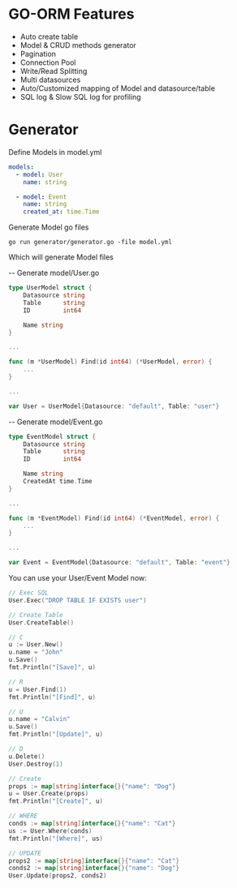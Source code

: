 # GO-ORM Features
- Auto create table
- Model & CRUD methods generator
- Pagination
- Connection Pool
- Write/Read Splitting
- Multi datasources
- Auto/Customized mapping of Model and datasource/table
- SQL log & Slow SQL log for profiling

# Generator
Define Models in model.yml
``` yml
models:
  - model: User
    name: string

  - model: Event
    name: string
    created_at: time.Time
```
Generate Model go files
```
go run generator/generator.go -file model.yml
```
Which will generate Model files

-- Generate model/User.go
``` go
type UserModel struct {
	Datasource string
	Table      string
	ID         int64

	Name string
}

...

func (m *UserModel) Find(id int64) (*UserModel, error) {
	...
}

...

var User = UserModel{Datasource: "default", Table: "user"}
```
-- Generate model/Event.go
``` go
type EventModel struct {
	Datasource string
	Table      string
	ID         int64

	Name string
	CreatedAt time.Time
}

...

func (m *EventModel) Find(id int64) (*EventModel, error) {
	...
}

...

var Event = EventModel{Datasource: "default", Table: "event"}
```
You can use your User/Event Model now:
``` go
// Exec SQL
User.Exec("DROP TABLE IF EXISTS user")

// Create Table
User.CreateTable()

// C
u := User.New()
u.name = "John"
u.Save()
fmt.Println("[Save]", u)

// R
u = User.Find(1)
fmt.Println("[Find]", u)

// U
u.name = "Calvin"
u.Save()
fmt.Println("[Update]", u)

// D
u.Delete()
User.Destroy(1)

// Create
props := map[string]interface{}{"name": "Dog"}
u = User.Create(props)
fmt.Println("[Create]", u)

// WHERE
conds := map[string]interface{}{"name": "Cat"}
us := User.Where(conds)
fmt.Println("[Where]", us)

// UPDATE
props2 := map[string]interface{}{"name": "Cat"}
conds2 := map[string]interface{}{"name": "Dog"}
User.Update(props2, conds2)
```